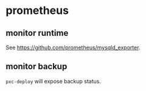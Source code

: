 # prometheus

## monitor runtime

See https://github.com/prometheus/mysqld_exporter.

## monitor backup

`pxc-deploy` will expose backup status.

